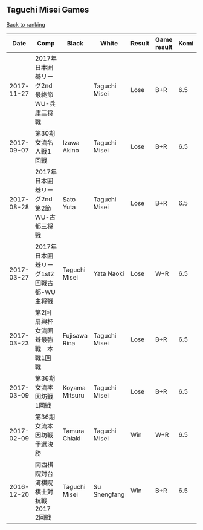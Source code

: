 ## Taguchi Misei Games

[Back to ranking](../../index.md)




| **Date** | **Comp** | **Black** | **White** | **Result** | **Game result** | **Komi** | **Rating** | **Diff** | 
| --- | --- | --- | --- | --- | --- | --- | --- | --- |
| 2017-11-27 | 2017年日本囲碁リーグ2nd最終節WU-兵庫三将戦 |  | Taguchi Misei | Lose | B+R | 6.5 | 2214.0 | 206.0 | 
| 2017-09-07 | 第30期女流名人戦1回戦 | Izawa Akino | Taguchi Misei | Lose | B+R | 6.5 | 2008.0 | -186.0 | 
| 2017-08-28 | 2017年日本囲碁リーグ2nd第2節WU-古都三将戦 | Sato Yuta | Taguchi Misei | Lose | B+R | 6.5 | 2194.0 | -250.0 | 
| 2017-03-27 | 2017年日本囲碁リーグ1st2回戦古都-WU主将戦 | Taguchi Misei | Yata Naoki | Lose | W+R | 6.5 | 2444.0 | -33.0 | 
| 2017-03-23 | 第2回扇興杯女流囲碁最強戦　本戦1回戦 | Fujisawa Rina | Taguchi Misei | Lose | B+R | 6.5 | 2477.0 | -20.0 | 
| 2017-03-09 | 第36期女流本因坊戦1回戦 | Koyama Mitsuru | Taguchi Misei | Lose | B+R | 6.5 | 2497.0 | -147.0 | 
| 2017-02-09 | 第36期女流本因坊戦予選決勝 | Tamura Chiaki | Taguchi Misei | Win | W+R | 6.5 | 2644.0 | 48.0 | 
| 2016-12-20 | 関西棋院対台湾棋院棋士対抗戦2017　2回戦 | Taguchi Misei | Su Shengfang | Win | B+R | 6.5 | 2596.0 | missing |




